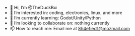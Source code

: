 - 👋 Hi, I’m @TheDuckBoi
- 👀 I’m interested in: coding, electronics, linux, and more
- 🌱 I’m currently learning: Godot/Unity/Python
- 💞️ I’m looking to collaborate on: nothing currently
- 📫 How to reach me: Email me at 8h4efied1@mozmail.com

<!---
TheDuckBoi/TheDuckBoi is a ✨ special ✨ repository because its `README.md` (this file) appears on your GitHub profile.
You can click the Preview link to take a look at your changes.
--->

